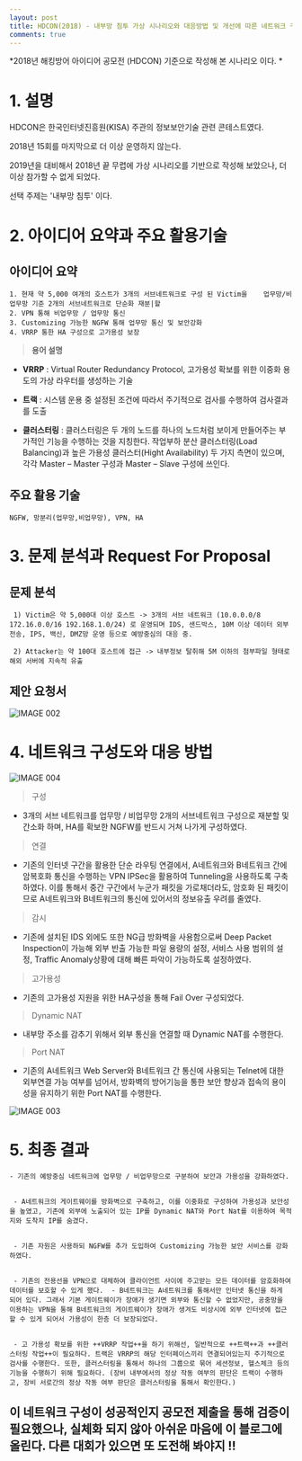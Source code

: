 ```yaml
---
layout: post
title: HDCON(2018) - 내부망 침투 가상 시나리오와 대응방법 및 개선에 따른 네트워크 구성
comments: true
---
```




*2018년 해킹방어 아이디어 공모전 (HDCON) 기준으로 작성해 본 시나리오 이다.  *




# 1. 설명

HDCON은 한국인터넷진흥원(KISA) 주관의 정보보안기술 관련 콘테스트였다.

2018년 15회를 마지막으로 더 이상 운영하지 않는다.

2019년을 대비해서 2018년 끝 무렵에 가상 시나리오를 기반으로 작성해 보았으나, 더 이상 참가할 수 없게 되었다.

선택 주제는 '내부망 침투' 이다.



# 2. 아이디어 요약과 주요 활용기술


## 아이디어 요약

```
1. 현재 약 5,000 여개의 호스트가 3개의 서브네트워크로 구성 된 Victim을    업무망/비업무망 기준 2개의 서브네트워크로 단순화 재분|할
2. VPN 통해 비업무망 / 업무망 통신
3. Customizing 가능한 NGFW 통해 업무망 통신 및 보안강화
4. VRRP 통한 HA 구성으로 고가용성 보장
```


> **용어 설명**

* **VRRP** : Virtual Router Redundancy Protocol, 고가용성 확보를 위한 이중화 용도의 가상 라우터를 생성하는 기술

* **트랙** : 시스템 운용 중 설정된 조건에 따라서 주기적으로 검사를 수행하여 검사결과를 도출

* **클러스터링** : 클러스터링은 두 개의 노드를 하나의 노드처럼 보이게 만들어주는 부가적인 기능을 수행하는 것을 지칭한다. 작업부하 분산 클러스터링(Load Balancing)과 높은 가용성 클러스터(Hight Availability) 두 가지 측면이 있으며, 각각 Master – Master 구성과 Master – Slave 구성에 쓰인다.


## 주요 활용 기술

```
NGFW, 망분리(업무망,비업무망), VPN, HA
```


# 3. 문제 분석과 Request For Proposal

## 문제 분석
```
 1) Victim은 약 5,000대 이상 호스트 -> 3개의 서브 네트워크 (10.0.0.0/8 172.16.0.0/16 192.168.1.0/24) 로 운영되며 IDS, 샌드박스, 10M 이상 데이터 외부전송, IPS, 백신, DMZ망 운영 등으로 예방중심의 대응 중.
 
 2) Attacker는 약 100대 호스트에 접근 -> 내부정보 탈취해 5M 이하의 첨부파일 형태로 해외 서버에 지속적 유출 
```


## 제안 요청서


![IMAGE 002](https://user-images.githubusercontent.com/52769104/104817667-fe84f680-5865-11eb-9b1f-1cb01ad61c9d.png)







# 4. 네트워크 구성도와 대응 방법



![IMAGE 004](https://user-images.githubusercontent.com/52769104/104817669-004eba00-5866-11eb-8063-fa947da818b3.png)









> 구성

- 3개의 서브 네트워크를 업무망 / 비업무망 2개의 서브네트워크 구성으로 재분할 및 간소화 하며, HA를 확보한 NGFW를 반드시 거쳐 나가게 구성하였다.

> 연결

- 기존의 인터넷 구간을 활용한 단순 라우팅 연결에서, A네트워크와 B네트워크 간에 암복호화 통신을 수행하는 VPN IPSec을 활용하여 Tunneling을 사용하도록 구축하였다. 이를 통해서 중간 구간에서 누군가 패킷을 가로채더라도, 암호화 된 패킷이므로 A네트워크와 B네트워크의 통신에 있어서의 정보유출 우려를 줄였다.

> 감시

- 기존에 설치된 IDS 외에도 또한 NG급 방화벽을 사용함으로써 Deep Packet Inspection이 가능해 외부 반출 가능한 파일 용량의 설정, 서비스 사용 범위의 설정, Traffic Anomaly상황에 대해 빠른 파악이 가능하도록 설정하였다. 

> 고가용성

- 기존의 고가용성 지원을 위한 HA구성을 통해 Fail Over 구성되었다.

> Dynamic NAT

- 내부망 주소를 감추기 위해서 외부 통신을 연결할 때 Dynamic NAT를 수행한다.

> Port NAT

- 기존의 A네트워크 Web Server와 B네트워크 간 통신에 사용되는 Telnet에 대한 외부연결 가능 여부를 넘어서, 방화벽의 방어기능을 통한 보안 향상과 접속의 용이성을 유지하기 위한 Port NAT를 수행한다.




![IMAGE 003](https://user-images.githubusercontent.com/52769104/104817668-ffb62380-5865-11eb-849d-268d6d1845cf.png)




# 5. 최종 결과

```
- 기존의 예방중심 네트워크에 업무망 / 비업무망으로 구분하여 보안과 가용성을 강화하였다. 


 - A네트워크의 게이트웨이를 방화벽으로 구축하고, 이를 이중화로 구성하여 가용성과 보안성을 높였고, 기존에 외부에 노출되어 있는 IP를 Dynamic NAT와 Port Nat를 이용하여 목적지와 도착지 IP를 숨겼다. 


 - 기존 자원은 사용하되 NGFW를 추가 도입하여 Customizing 가능한 보안 서비스를 강화하였다.


 - 기존의 전용선을 VPN으로 대체하여 클라이언트 사이에 주고받는 모든 데이터를 암호화하여 데이터를 보호할 수 있게 했다.  - B네트워크는 A네트워크를 통해서만 인터넷 통신을 하게 되어 있다. 그래서 기본 게이트웨이가 장애가 생기면 외부와 통신할 수 없었지만, 공중망을 이용하는 VPN을 통해 B네트워크의 게이트웨이가 장애가 생겨도 비상시에 외부 인터넷에 접근 할 수 있게 되어서 가용성이 한층 더 보장되었다.


 - 고 가용성 확보를 위한 ++VRRP 작업++을 하기 위해선, 일반적으로 ++트랙++과 ++클러스터링 작업++이 필요하다. 트랙은 VRRP의 해당 인터페이스끼리 연결되어있는지 주기적으로 검사를 수행한다. 또한, 클러스터링을 통해서 하나의 그룹으로 묶어 세션정보, 헬스체크 등의 기능을 수행하기 위해 필요하다. (장비 내부에서의 정상 작동 여부의 판단은 트랙이 수행하고, 장비 서로간의 정상 작동 여부 판단은 클러스터링을 통해서 확인한다.)
```




## 이 네트워크 구성이 성공적인지 공모전 제출을 통해 검증이 필요했으나, 실체화 되지 않아 아쉬운 마음에 이 블로그에 올린다. 다른 대회가 있으면 또 도전해 봐야지 !!
